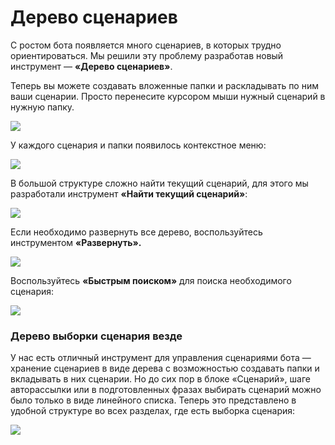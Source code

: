 # Дерево сценариев

С ростом бота появляется много сценариев, в которых трудно ориентироваться. Мы решили эту проблему разработав новый инструмент — **«Дерево сценариев»**.

Теперь вы можете создавать вложенные папки и раскладывать по ним ваши сценарии. Просто перенесите курсором мыши нужный сценарий в нужную папку.

![](../../.gitbook/assets/EMqAeFJ\_QwI.jpg)

У каждого сценария и папки появилось контекстное меню:

![](<../../.gitbook/assets/BsQzeR5w3ig (1).jpg>)

В большой структуре сложно найти текущий сценарий, для этого мы разработали инструмент **«Найти текущий сценарий»**:

![](../../.gitbook/assets/ltkUjjGzVBk.jpg)

Если необходимо развернуть все дерево, воспользуйтесь инструментом **«Развернуть».**

![](../../.gitbook/assets/REVkvmlmKHk.jpg)

Воспользуйтесь **«Быстрым поиском»** для поиска необходимого сценария:

![](../../.gitbook/assets/6B9FP2LtHSY.jpg)

### Дерево выборки сценария везде

У нас есть отличный инструмент для управления сценариями бота — хранение сценариев в виде дерева с возможностью создавать папки и вкладывать в них сценарии. Но до сих пор в блоке «Сценарий», шаге авторассылки или в подготовленных фразах выбирать сценарий можно было только в виде линейного списка. Теперь это представлено в удобной структуре во всех разделах, где есть выборка сценария:

![](../../.gitbook/assets/MKGsUnHYRdY.jpg)



###


